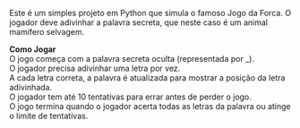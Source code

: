 Este é um simples projeto em Python que simula o famoso Jogo da Forca. O jogador deve adivinhar a palavra secreta, que neste caso é um animal mamífero selvagem.<br>

<strong>Como Jogar</strong><br>
O jogo começa com a palavra secreta oculta (representada por _). <br>
O jogador precisa adivinhar uma letra por vez.<br>
A cada letra correta, a palavra é atualizada para mostrar a posição da letra adivinhada.<br>
O jogador tem até 10 tentativas para errar antes de perder o jogo.<br>
O jogo termina quando o jogador acerta todas as letras da palavra ou atinge o limite de tentativas.
